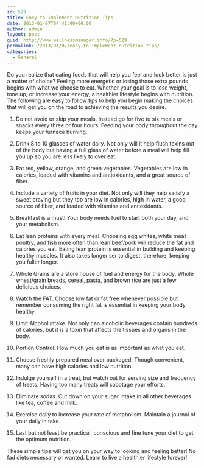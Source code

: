 ```yaml
---
id: 529
title: Easy to Implement Nutrition Tips
date: 2013-01-07T04:41:00+00:00
author: admin
layout: post
guid: http://www.wellnessmanager.info/?p=529
permalink: /2013/01/07/easy-to-implement-nutrition-tips/
categories:
  - General
---
```

Do you realize that eating foods that will help you feel and look better is just a matter of choice? Feeling more energetic or losing those extra pounds begins with what we choose to eat. Whether your goal is to lose weight, tone up, or increase your energy, a healthier lifestyle begins with nutrition. The following are easy to follow tips to help you begin making the choices that will get you on the road to achieving the results you desire.
  
1. Do not avoid or skip your meals. Instead go for five to six meals or snacks every three or four hours. Feeding your body throughout the day keeps your furnace burning.
  
2. Drink 8 to 10 glasses of water daily. Not only will it help flush toxins out of the body but having a full glass of water before a meal will help fill you up so you are less likely to over eat.
  
3. Eat red, yellow, orange, and green vegetables. Vegetables are low in calories, loaded with vitamins and antioxidants, and a great source of fiber.
  
4. Include a variety of fruits in your diet. Not only will they help satisfy a sweet craving but they too are low in calories, high in water, a good source of fiber, and loaded with vitamins and antioxidants.
  
5. Breakfast is a must! Your body needs fuel to start both your day, and your metabolism.
  
6. Eat lean proteins with every meal. Choosing egg whites, white meat poultry, and fish more often than lean beef/pork will reduce the fat and calories you eat. Eating lean protein is essential in building and keeping healthy muscles. It also takes longer ser to digest, therefore, keeping you fuller longer.
  
7. Whole Grains are a store house of fuel and energy for the body. Whole wheat/grain breads, cereal, pasta, and brown rice are just a few delicious choices.
  
8. Watch the FAT. Choose low fat or fat free whenever possible but remember consuming the right fat is essential in keeping your body healthy.
  
9. Limit Alcohol intake. Not only can alcoholic beverages contain hundreds of calories, but it is a toxin that affects the tissues and organs in the body.
  
10. Portion Control. How much you eat is as important as what you eat.
  
11. Choose freshly prepared meal over packaged. Though convenient, many can have high calories and low nutrition.
  
12. Indulge yourself in a treat, but watch out for serving size and frequency of treats. Having too many treats will sabotage your efforts.
  
13. Eliminate sodas. Cut down on your sugar intake in all other beverages like tea, coffee and milk.
  
14. Exercise daily to increase your rate of metabolism. Maintain a journal of your daily in take.
  
15. Last but not least be practical, conscious and fine tune your diet to get the optimum nutrition.

These simple tips will get you on your way to looking and feeling better! No fad diets necessary or wanted. Learn to live a healthier lifestyle forever!